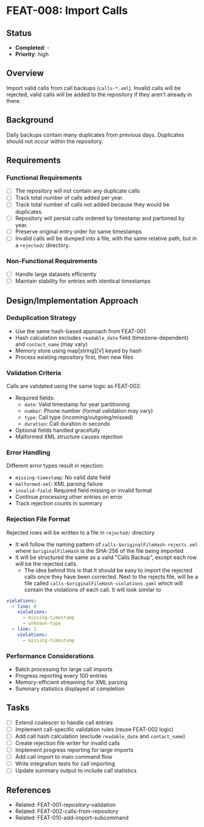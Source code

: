 # FEAT-008: Import Calls

## Status
- **Completed**: -
- **Priority**: high

## Overview
Import valid calls from call backups (`calls-*.xml`).  Invalid calls will be rejected, valid calls will be added to the repository if they aren't already in there.

## Background
Daily backups contain many duplicates from previous days. Duplicates should not occur within the repository.

## Requirements
### Functional Requirements
- [ ] The repository will not contain any duplicate calls
- [ ] Track total number of calls added per year.
- [ ] Track total number of calls not added because they would be duplicates.
- [ ] Repository will persist calls ordered by timestamp and partioned by year.
- [ ] Preserve original entry order for same timestamps
- [ ] Invalid calls will be dumped into a file, with the same relative path, but in a `rejected/` directory.

### Non-Functional Requirements
- [ ] Handle large datasets efficiently
- [ ] Maintain stability for entries with identical timestamps

## Design/Implementation Approach
### Deduplication Strategy
- Use the same hash-based approach from FEAT-001
- Hash calculation excludes `readable_date` field (timezone-dependent) and `contact_name` (may vary)
- Memory store using map[string][V] keyed by hash
- Process existing repository first, then new files

### Validation Criteria
Calls are validated using the same logic as FEAT-002:
- Required fields:
  - `date`: Valid timestamp for year partitioning
  - `number`: Phone number (format validation may vary)
  - `type`: Call type (incoming/outgoing/missed)
  - `duration`: Call duration in seconds
- Optional fields handled gracefully
- Malformed XML structure causes rejection

### Error Handling
Different error types result in rejection:
- `missing-timestamp`: No valid date field
- `malformed-xml`: XML parsing failure
- `invalid-field`: Required field missing or invalid format
- Continue processing other entries on error
- Track rejection counts in summary

### Rejection File Format
Rejected rows will be written to a file in `rejected/` directory
- It will follow the naming pattern of `calls-$originalFileHash-rejects.xml` where `$originalFileHash` is the SHA-256 of the file being imported
- It will be structured the same as a valid "Calls Backup", except each row will be the rejected calls.
  - The idea behind this is that it should be easy to import the rejected calls once they have been corrected.
Next to the rejects file, will be a file called `calls-$originalFileHash-violations.yaml` which will contain the violations of each call.  It will look similar to 
```yaml
violations:
  - line: 0
    violations:
      - missing-timestamp
      - unknown-type
  - line: 1
    violations:
      - missing-timestamp
```

### Performance Considerations
- Batch processing for large call imports
- Progress reporting every 100 entries
- Memory-efficient streaming for XML parsing
- Summary statistics displayed at completion

## Tasks
- [ ] Extend coalescer to handle call entries
- [ ] Implement call-specific validation rules (reuse FEAT-002 logic)
- [ ] Add call hash calculation (exclude `readable_date` and `contact_name`)
- [ ] Create rejection file writer for invalid calls
- [ ] Implement progress reporting for large imports
- [ ] Add call import to main command flow
- [ ] Write integration tests for call importing
- [ ] Update summary output to include call statistics

## References
- Related: FEAT-001-repository-validation
- Related: FEAT-002-calls-from-repository
- Related: FEAT-010-add-import-subcommand
